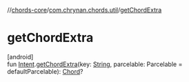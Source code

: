 //[chords-core](../../index.md)/[com.chrynan.chords.util](index.md)/[getChordExtra](get-chord-extra.md)

# getChordExtra

[android]\
fun [Intent](https://developer.android.com/reference/kotlin/android/content/Intent.html).[getChordExtra](get-chord-extra.md)(key: [String](https://kotlinlang.org/api/latest/jvm/stdlib/kotlin/-string/index.html), parcelable: Parcelable = defaultParcelable): [Chord](../../../chords-core/chords-core/com.chrynan.chords.model/-chord/index.md)?
